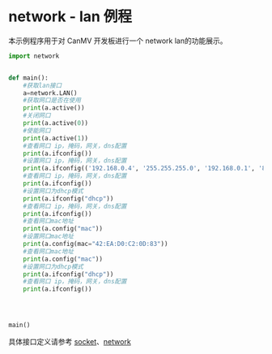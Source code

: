 # network - lan 例程

本示例程序用于对 CanMV 开发板进行一个 network lan的功能展示。

```python
import network


def main():
    #获取lan接口
    a=network.LAN()
    #获取网口是否在使用
    print(a.active())
    #关闭网口
    print(a.active(0))
    #使能网口
    print(a.active(1))
    #查看网口 ip，掩码，网关，dns配置
    print(a.ifconfig())
    #设置网口 ip，掩码，网关，dns配置
    print(a.ifconfig(('192.168.0.4', '255.255.255.0', '192.168.0.1', '8.8.8.8')))
    #查看网口 ip，掩码，网关，dns配置
    print(a.ifconfig())
    #设置网口为dhcp模式
    print(a.ifconfig("dhcp"))
    #查看网口 ip，掩码，网关，dns配置
    print(a.ifconfig())
    #查看网口mac地址
    print(a.config("mac"))
    #设置网口mac地址
    print(a.config(mac="42:EA:D0:C2:0D:83"))
    #查看网口mac地址
    print(a.config("mac"))
    #设置网口为dhcp模式
    print(a.ifconfig("dhcp"))
    #查看网口 ip，掩码，网关，dns配置
    print(a.ifconfig())




main()


```

具体接口定义请参考 [socket](../../api/extmod/K230_CanMV_socket模块API手册.md)、[network](../../api/extmod/K230_CanMV_network模块API手册.md)
